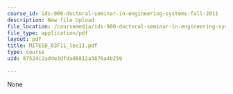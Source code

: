 ```yaml
---
course_id: ids-900-doctoral-seminar-in-engineering-systems-fall-2011
description: New file Upload
file_location: /coursemedia/ids-900-doctoral-seminar-in-engineering-systems-fall-2011/87524c2adde3dfdad8812a3876a4b259_MITESD_83F11_lec11.pdf
file_type: application/pdf
layout: pdf
title: MITESD_83F11_lec11.pdf
type: course
uid: 87524c2adde3dfdad8812a3876a4b259

---
```

None